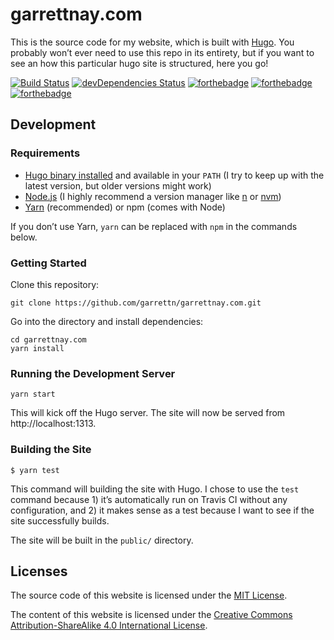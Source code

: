 # garrettnay.com

This is the source code for my website, which is built with
[Hugo](http://gohugo.io/). You probably won’t ever need to use this repo in its
entirety, but if you want to see an how this particular hugo site is structured,
here you go!

[![Build Status](https://img.shields.io/travis/garrettn/garrettnay.com.svg?style=for-the-badge)](https://travis-ci.org/garrettn/garrettnay.com)
[![devDependencies Status](https://img.shields.io/david/dev/garrettn/garrettnay.com.svg?style=for-the-badge)](https://david-dm.org/garrettn/garrettnay.com?type=dev)
[![forthebadge](http://forthebadge.com/images/badges/uses-html.svg)](http://forthebadge.com)
[![forthebadge](http://forthebadge.com/images/badges/uses-css.svg)](http://forthebadge.com)
[![forthebadge](http://forthebadge.com/images/badges/uses-badges.svg)](http://forthebadge.com)

## Development

### Requirements

-   [Hugo binary installed](https://gohugo.io/getting-started/installing) and
    available in your `PATH` (I try to keep up with the latest version, but
    older versions might work)
-   [Node.js](https://nodejs.org) (I highly recommend a version manager like
    [n](https://github.com/tj/n) or [nvm](https://github.com/creationix/nvm))
-   [Yarn](https://yarnpkg.com/) (recommended) or npm (comes with Node)

If you don’t use Yarn, `yarn` can be replaced with `npm` in the commands below.

### Getting Started

Clone this repository:

```
git clone https://github.com/garrettn/garrettnay.com.git
```

Go into the directory and install dependencies:

```
cd garrettnay.com
yarn install
```

### Running the Development Server

```
yarn start
```

This will kick off the Hugo server. The site will now be served from
http://localhost:1313.

### Building the Site

```
$ yarn test
```

This command will building the site with Hugo. I chose to use the `test` command
because 1) it’s automatically run on Travis CI without any configuration, and 2)
it makes sense as a test because I want to see if the site successfully builds.

The site will be built in the `public/` directory.

## Licenses

The source code of this website is licensed under the
[MIT License](LICENSE.txt).

The content of this website is licensed under the
[Creative Commons Attribution-ShareAlike 4.0 International License](LICENSE-content.txt).
